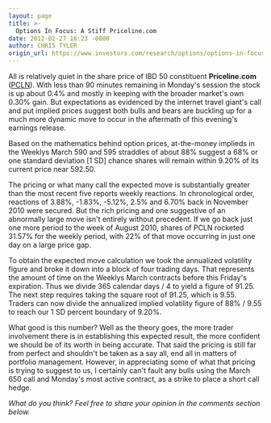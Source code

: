 ```yaml
---
layout: page
title: >-
  Options In Focus: A Stiff Priceline.com
date: 2012-02-27 16:23 -0800
author: CHRIS TYLER
origin_url: https://www.investors.com/research/options/options-in-focus-a-stiff-priceline-com/
---
```






All is relatively quiet in the share price of IBD 50 constituent **Priceline.com**  ([PCLN](https://research.investors.com/quote.aspx?symbol=PCLN)). With less than 90 minutes remaining in Monday's session the stock is up about 0.4% and mostly in keeping with the broader market's own 0.30% gain. But expectations as evidenced by the internet travel giant's call and put implied prices suggest both bulls and bears are buckling up for a much more dynamic move to occur in the aftermath of this evening's earnings release. 

  

Based on the mathematics behind option prices, at-the-money implieds in the Weeklys March 590 and 595 straddles of about 88% suggest a 68% or one standard deviation [1 SD] chance shares will remain within 9.20% of its current price near 592.50. 

  

The pricing or what many call the expected move is substantially greater than the most recent five reports weekly reactions. In chronological order, reactions of 3.88%, -1.83%, -5.12%, 2.5% and 6.70% back in November 2010 were secured. But the rich pricing and one suggestive of an abnormally large move isn't entirely without precedent. If we go back just one more period to the week of August 2010, shares of PCLN rocketed 31.57% for the weekly period, with 22% of that move occurring in just one day on a large price gap. 

  

To obtain the expected move calculation we took the annualized volatility figure and broke it down into a block of four trading days. That represents the amount of time on the Weeklys March contracts before this Friday's expiration. Thus we divide 365 calendar days / 4 to yield a figure of 91.25. The next step requires taking the square root of 91.25, which is 9.55. Traders can now divide the annualized implied volatility figure of 88% / 9.55 to reach our 1 SD percent boundary of 9.20%. 

  

What good is this number? Well as the theory goes, the more trader involvement there is in establishing this expected result, the more confident we should be of its worth in being accurate. That said the pricing is still far from perfect and shouldn't be taken as a say all, end all in matters of portfolio management. However, in appreciating some of what that pricing is trying to suggest to us, I certainly can't fault any bulls using the March 650 call and Monday's most active contract, as a strike to place a short call hedge.

  

*What do you think? Feel free to share your opinion in the comments section below.*




